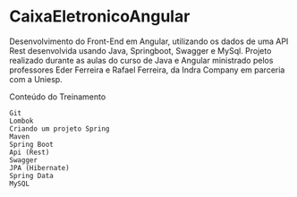# CaixaEletronicoAngular
Desenvolvimento do Front-End em Angular, utilizando os dados de uma API Rest desenvolvida usando Java, Springboot, Swagger e MySql.
Projeto realizado durante as aulas do curso de Java e Angular ministrado pelos professores Eder Ferreira e Rafael Ferreira, da Indra Company em parceria com a Uniesp.

Conteúdo do Treinamento

    Git
    Lombok
    Criando um projeto Spring
    Maven
    Spring Boot
    Api (Rest)
    Swagger
    JPA (Hibernate)
    Spring Data
    MySQL
